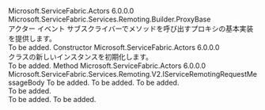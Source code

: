 <Type Name="ActorEventProxy" FullName="Microsoft.ServiceFabric.Actors.Runtime.ActorEventProxy">
  <TypeSignature Language="C#" Value="public abstract class ActorEventProxy : Microsoft.ServiceFabric.Services.Remoting.Builder.ProxyBase" />
  <TypeSignature Language="ILAsm" Value=".class public auto ansi abstract beforefieldinit ActorEventProxy extends Microsoft.ServiceFabric.Services.Remoting.Builder.ProxyBase" />
  <TypeSignature Language="DocId" Value="T:Microsoft.ServiceFabric.Actors.Runtime.ActorEventProxy" />
  <TypeSignature Language="VB.NET" Value="Public MustInherit Class ActorEventProxy&#xA;Inherits ProxyBase" />
  <TypeSignature Language="F#" Value="type ActorEventProxy = class&#xA;    inherit ProxyBase" />
  <AssemblyInfo>
    <AssemblyName>Microsoft.ServiceFabric.Actors</AssemblyName>
    <AssemblyVersion>6.0.0.0</AssemblyVersion>
  </AssemblyInfo>
  <Base>
    <BaseTypeName>Microsoft.ServiceFabric.Services.Remoting.Builder.ProxyBase</BaseTypeName>
  </Base>
  <Interfaces />
  <Docs>
    <summary>
            アクター イベント サブスクライバーでメソッドを呼び出すプロキシの基本実装を提供します。
            </summary>
    <remarks>To be added.</remarks>
  </Docs>
  <Members>
    <Member MemberName=".ctor">
      <MemberSignature Language="C#" Value="protected ActorEventProxy ();" />
      <MemberSignature Language="ILAsm" Value=".method familyhidebysig specialname rtspecialname instance void .ctor() cil managed" />
      <MemberSignature Language="DocId" Value="M:Microsoft.ServiceFabric.Actors.Runtime.ActorEventProxy.#ctor" />
      <MemberSignature Language="VB.NET" Value="Protected Sub New ()" />
      <MemberType>Constructor</MemberType>
      <AssemblyInfo>
        <AssemblyName>Microsoft.ServiceFabric.Actors</AssemblyName>
        <AssemblyVersion>6.0.0.0</AssemblyVersion>
      </AssemblyInfo>
      <Parameters />
      <Docs>
        <summary>
            <see cref="T:Microsoft.ServiceFabric.Actors.Runtime.ActorEventProxy" /> クラスの新しいインスタンスを初期化します。
            </summary>
        <remarks>To be added.</remarks>
      </Docs>
    </Member>
    <Member MemberName="CreateRequestMessageBodyV2">
      <MemberSignature Language="C#" Value="protected override Microsoft.ServiceFabric.Services.Remoting.V2.IServiceRemotingRequestMessageBody CreateRequestMessageBodyV2 (string interfaceName, string methodName, int parameterCount);" />
      <MemberSignature Language="ILAsm" Value=".method familyhidebysig virtual instance class Microsoft.ServiceFabric.Services.Remoting.V2.IServiceRemotingRequestMessageBody CreateRequestMessageBodyV2(string interfaceName, string methodName, int32 parameterCount) cil managed" />
      <MemberSignature Language="DocId" Value="M:Microsoft.ServiceFabric.Actors.Runtime.ActorEventProxy.CreateRequestMessageBodyV2(System.String,System.String,System.Int32)" />
      <MemberSignature Language="VB.NET" Value="Protected Overrides Function CreateRequestMessageBodyV2 (interfaceName As String, methodName As String, parameterCount As Integer) As IServiceRemotingRequestMessageBody" />
      <MemberSignature Language="F#" Value="override this.CreateRequestMessageBodyV2 : string * string * int -&gt; Microsoft.ServiceFabric.Services.Remoting.V2.IServiceRemotingRequestMessageBody" Usage="actorEventProxy.CreateRequestMessageBodyV2 (interfaceName, methodName, parameterCount)" />
      <MemberType>Method</MemberType>
      <AssemblyInfo>
        <AssemblyName>Microsoft.ServiceFabric.Actors</AssemblyName>
        <AssemblyVersion>6.0.0.0</AssemblyVersion>
      </AssemblyInfo>
      <ReturnValue>
        <ReturnType>Microsoft.ServiceFabric.Services.Remoting.V2.IServiceRemotingRequestMessageBody</ReturnType>
      </ReturnValue>
      <Parameters>
        <Parameter Name="interfaceName" Type="System.String" />
        <Parameter Name="methodName" Type="System.String" />
        <Parameter Name="parameterCount" Type="System.Int32" />
      </Parameters>
      <Docs>
        <param name="interfaceName">To be added.</param>
        <param name="methodName">To be added.</param>
        <param name="parameterCount">To be added.</param>
        <summary>To be added.</summary>
        <returns>To be added.</returns>
        <remarks>To be added.</remarks>
        <inheritdoc />
      </Docs>
    </Member>
  </Members>
</Type>